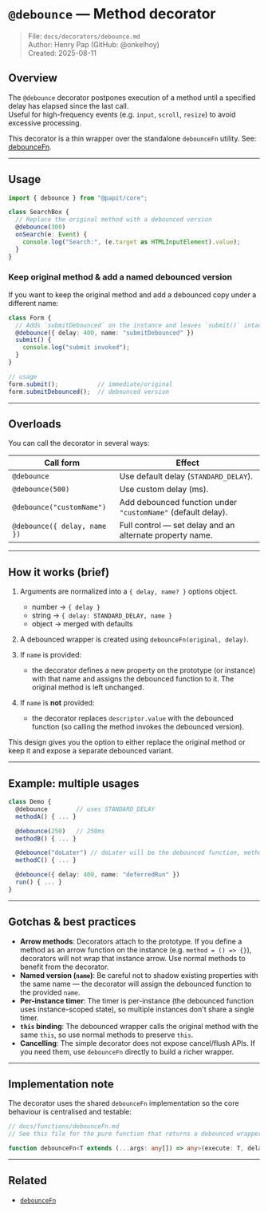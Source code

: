 # `@debounce` — Method decorator

> File: `docs/decorators/debounce.md`  
> Author: Henry Pap (GitHub: @onkelhoy)  
> Created: 2025-08-11

## Overview

The `@debounce` decorator postpones execution of a method until a specified delay has elapsed since the last call.  
Useful for high-frequency events (e.g. `input`, `scroll`, `resize`) to avoid excessive processing.

This decorator is a thin wrapper over the standalone `debounceFn` utility. See: [debounceFn](../functions/debounceFn.md).

---

## Usage

```ts
import { debounce } from "@papit/core";

class SearchBox {
  // Replace the original method with a debounced version
  @debounce(300)
  onSearch(e: Event) {
    console.log("Search:", (e.target as HTMLInputElement).value);
  }
}
````

### Keep original method & add a named debounced version

If you want to keep the original method and add a debounced copy under a different name:

```ts
class Form {
  // Adds `submitDebounced` on the instance and leaves `submit()` intact
  @debounce({ delay: 400, name: "submitDebounced" })
  submit() {
    console.log("submit invoked");
  }
}

// usage
form.submit();           // immediate/original
form.submitDebounced();  // debounced version
```

---

## Overloads

You can call the decorator in several ways:

| Call form                    | Effect                                                       |
| ---------------------------- | ------------------------------------------------------------ |
| `@debounce`                  | Use default delay (`STANDARD_DELAY`).                        |
| `@debounce(500)`             | Use custom delay (ms).                                       |
| `@debounce("customName")`    | Add debounced function under `"customName"` (default delay). |
| `@debounce({ delay, name })` | Full control — set delay and an alternate property name.     |

---

## How it works (brief)

1. Arguments are normalized into a `{ delay, name? }` options object.

   * number → `{ delay }`
   * string → `{ delay: STANDARD_DELAY, name }`
   * object → merged with defaults
2. A debounced wrapper is created using `debounceFn(original, delay)`.
3. If `name` is provided:

   * the decorator defines a new property on the prototype (or instance) with that name and assigns the debounced function to it. The original method is left unchanged.
4. If `name` is **not** provided:

   * the decorator replaces `descriptor.value` with the debounced function (so calling the method invokes the debounced version).

This design gives you the option to either replace the original method or keep it and expose a separate debounced variant.

---

## Example: multiple usages

```ts
class Demo {
  @debounce        // uses STANDARD_DELAY
  methodA() { ... }

  @debounce(250)   // 250ms
  methodB() { ... }

  @debounce("doLater") // doLater will be the debounced function, methodC untouched
  methodC() { ... }

  @debounce({ delay: 400, name: "deferredRun" })
  run() { ... }
}
```

---

## Gotchas & best practices

* **Arrow methods**: Decorators attach to the prototype. If you define a method as an arrow function on the instance (e.g. `method = () => {}`), decorators will not wrap that instance arrow. Use normal methods to benefit from the decorator.
* **Named version (`name`)**: Be careful not to shadow existing properties with the same name — the decorator will assign the debounced function to the provided `name`.
* **Per-instance timer**: The timer is per-instance (the debounced function uses instance-scoped state), so multiple instances don't share a single timer.
* **`this` binding**: The debounced wrapper calls the original method with the same `this`, so use normal methods to preserve `this`.
* **Cancelling**: The simple decorator does not expose cancel/flush APIs. If you need them, use `debounceFn` directly to build a richer wrapper.

---

## Implementation note

The decorator uses the shared `debounceFn` implementation so the core behaviour is centralised and testable:

```ts
// docs/functions/debounceFn.md
// See this file for the pure function that returns a debounced wrapper:

function debounceFn<T extends (...args: any[]) => any>(execute: T, delay = STANDARD_DELAY) { ... }
```

---

## Related

* [`debounceFn`](../functions/debounceFn.md)

